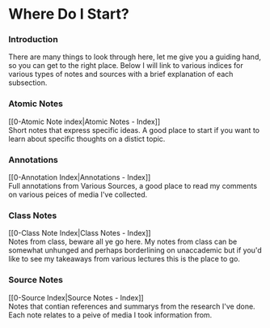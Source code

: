# Where Do I Start?

### Introduction
There are many things to look through here, let me give you a guiding hand, so you can get to the right place. Below I will link to various indices for various types of notes and sources with a brief explanation of each subsection.

### Atomic Notes
 [[0-Atomic Note index|Atomic Notes - Index]] <br>
 Short notes that express specific ideas. A good place to start if you want to learn about specific thoughts on a distict topic.


### Annotations
 [[0-Annotation Index|Annotations - Index]] <br>
 Full annotations from Various Sources, a good place to read my comments on various peices of media I've collected.


### Class Notes
 [[0-Class Note Index|Class Notes - Index]]<br>
 Notes from class, beware all ye go here. My notes from class can be somewhat unhunged and perhaps borderlining on unaccademic but if you'd like to see my takeaways from various lectures this is the place to go.


### Source Notes
 [[0-Source Index|Source Notes - Index]] <br>
 Notes that contian references and summarys from the research I've done. Each note relates to a peive of media I took information from.
